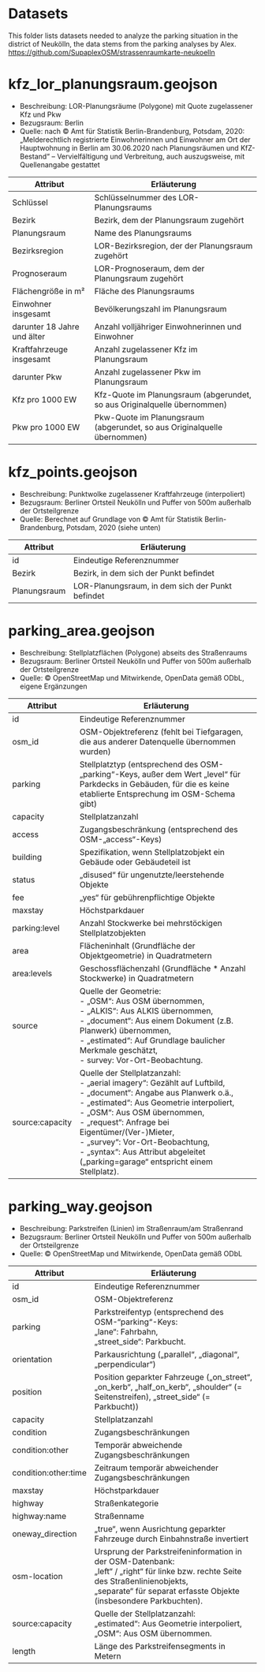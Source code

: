 
# Datasets

This folder lists datasets needed to analyze the parking situation in the district of Neukölln, the data stems from the parking analyses by Alex. https://github.com/SupaplexOSM/strassenraumkarte-neukoelln 

# kfz_lor_planungsraum.geojson

* Beschreibung: LOR-Planungsräume (Polygone) mit Quote zugelassener Kfz und Pkw
* Bezugsraum: Berlin
* Quelle: nach © Amt für Statistik Berlin-Brandenburg, Potsdam, 2020: „Melderechtlich registrierte Einwohnerinnen
  und Einwohner am Ort der Hauptwohnung in Berlin am 30.06.2020 nach Planungsräumen und KfZ-Bestand“ –
  Vervielfältigung und Verbreitung, auch auszugsweise, mit Quellenangabe gestattet

|Attribut | Erläuterung |
|---|---|
|Schlüssel | Schlüsselnummer des LOR-Planungsraums |
|Bezirk | Bezirk, dem der Planungsraum zugehört
|Planungsraum | Name des Planungsraums|
|Bezirksregion | LOR-Bezirksregion, der der Planungsraum zugehört|
|Prognoseraum | LOR-Prognoseraum, dem der Planungsraum zugehört|
|Flächengröße in m² | Fläche des Planungsraums|
|Einwohner insgesamt | Bevölkerungszahl im Planungsraum|
|darunter 18 Jahre und älter | Anzahl volljähriger Einwohnerinnen und Einwohner|
|Kraftfahrzeuge insgesamt | Anzahl zugelassener Kfz im Planungsraum|
|darunter Pkw | Anzahl zugelassener Pkw im Planungsraum|
|Kfz pro 1000 EW | Kfz-Quote im Planungsraum (abgerundet, so aus Originalquelle übernommen)|
|Pkw pro 1000 EW | Pkw-Quote im Planungsraum (abgerundet, so aus Originalquelle übernommen)|

# kfz_points.geojson

* Beschreibung: Punktwolke zugelassener Kraftfahrzeuge (interpoliert)
* Bezugsraum: Berliner Ortsteil Neukölln und Puffer von 500m außerhalb der Ortsteilgrenze
* Quelle: Berechnet auf Grundlage von © Amt für Statistik Berlin-Brandenburg, Potsdam, 2020 (siehe unten)

|Attribut | Erläuterung |
|--|--|
|id | Eindeutige Referenznummer|
|Bezirk | Bezirk, in dem sich der Punkt befindet|
|Planungsraum | LOR-Planungsraum, in dem sich der Punkt befindet|

# parking_area.geojson

* Beschreibung: Stellplatzflächen (Polygone) abseits des Straßenraums
* Bezugsraum: Berliner Ortsteil Neukölln und Puffer von 500m außerhalb der Ortsteilgrenze
* Quelle: © OpenStreetMap und Mitwirkende, OpenData gemäß ODbL, eigene Ergänzungen

|Attribut | Erläuterung |
|---|---|
|id | Eindeutige Referenznummer|
|osm_id | OSM-Objektreferenz (fehlt bei Tiefgaragen, die aus anderer Datenquelle übernommen wurden)|
|parking | Stellplatztyp (entsprechend des OSM-„parking“-Keys, außer dem Wert „level“ für Parkdecks in Gebäuden, für die es keine etablierte Entsprechung im OSM-Schema gibt)|
|capacity | Stellplatzanzahl|
|access | Zugangsbeschränkung (entsprechend des OSM-„access“-Keys)|
|building | Spezifikation, wenn Stellplatzobjekt ein Gebäude oder Gebäudeteil ist|
|status | „disused“ für ungenutzte/leerstehende Objekte|
|fee | „yes“ für gebührenpflichtige Objekte|
|maxstay | Höchstparkdauer|
|parking:level | Anzahl Stockwerke bei mehrstöckigen Stellplatzobjekten|
|area | Flächeninhalt (Grundfläche der Objektgeometrie) in Quadratmetern|
|area:levels | Geschossflächenzahl (Grundfläche * Anzahl Stockwerke) in Quadratmetern|
|source | Quelle der Geometrie:<br>- „OSM“: Aus OSM übernommen,<br>- „ALKIS“: Aus ALKIS übernommen,<br>- „document“: Aus einem Dokument (z.B. Planwerk) übernommen,<br>- „estimated“: Auf Grundlage baulicher Merkmale geschätzt,<br>- survey: Vor-Ort-Beobachtung.|
|source:capacity | Quelle der Stellplatzanzahl:<br>- „aerial imagery“: Gezählt auf Luftbild,<br>- „document“: Angabe aus Planwerk o.ä.,<br>- „estimated“: Aus Geometrie interpoliert,<br>- „OSM“: Aus OSM übernommen,<br>- „request“: Anfrage bei Eigentümer/(Ver-)Mieter,<br>- „survey“: Vor-Ort-Beobachtung,<br>- „syntax“: Aus Attribut abgeleitet („parking=garage“ entspricht einem Stellplatz).|

# parking_way.geojson

* Beschreibung: Parkstreifen (Linien) im Straßenraum/am Straßenrand
* Bezugsraum: Berliner Ortsteil Neukölln und Puffer von 500m außerhalb der Ortsteilgrenze
* Quelle: © OpenStreetMap und Mitwirkende, OpenData gemäß ODbL

|Attribut | Erläuterung |
|---|---|
|id | Eindeutige Referenznummer|
|osm_id | OSM-Objektreferenz|
|parking | Parkstreifentyp (entsprechend des OSM-“parking“-Keys:<br>„lane“: Fahrbahn,<br>„street_side“: Parkbucht.|
|orientation | Parkausrichtung („parallel“, „diagonal“, „perpendicular“)|
|position | Position geparkter Fahrzeuge („on_street“, „on_kerb“, „half_on_kerb“, „shoulder“ (= Seitenstreifen), „street_side“ (= Parkbucht))|
|capacity | Stellplatzanzahl|
|condition | Zugangsbeschränkungen|
|condition:other | Temporär abweichende Zugangsbeschränkungen|
|condition:other:time | Zeitraum temporär abweichender Zugangsbeschränkungen|
|maxstay | Höchstparkdauer|
|highway | Straßenkategorie|
|highway:name | Straßenname|
|oneway_direction | „true“, wenn Ausrichtung geparkter Fahrzeuge durch Einbahnstraße invertiert|
|osm-location | Ursprung der Parkstreifeninformation in der OSM-Datenbank:<br>„left“ / „right“ für linke bzw. rechte Seite des Straßenlinienobjekts,<br>„separate“ für separat erfasste Objekte (insbesondere Parkbuchten).|
|source:capacity | Quelle der Stellplatzanzahl:<br>„estimated“: Aus Geometrie interpoliert,<br>„OSM“: Aus OSM übernommen.|
|length | Länge des Parkstreifensegments in Metern|
